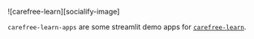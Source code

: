 ![carefree-learn][socialify-image]

`carefree-learn-apps` are some streamlit demo apps for [`carefree-learn`](https://github.com/carefree0910/carefree-learn).
